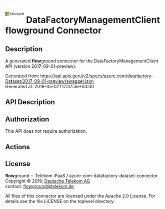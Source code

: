 # ![LOGO](logo.png) DataFactoryManagementClient **flow**ground Connector

## Description

A generated **flow**ground connector for the DataFactoryManagementClient API (version 2017-09-01-preview).

Generated from: https://api.apis.guru/v2/specs/azure.com/datafactory-Dataset/2017-09-01-preview/swagger.json<br/>
Generated at: 2019-05-07T17:37:56+03:00

## API Description



## Authorization

This API does not require authorization.

## Actions

## License

**flow**ground :- Telekom iPaaS / azure-com-datafactory-dataset-connector<br/>
Copyright © 2019, [Deutsche Telekom AG](https://www.telekom.de)<br/>
contact: flowground@telekom.de

All files of this connector are licensed under the Apache 2.0 License. For details
see the file LICENSE on the toplevel directory.
